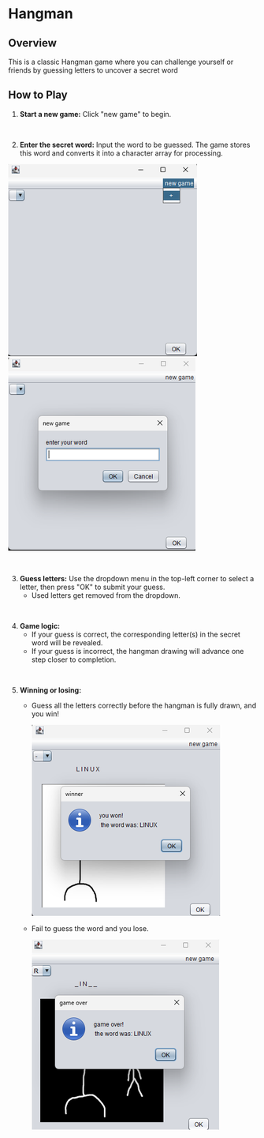 # Hangman

## Overview

This is a classic Hangman game where you can challenge yourself or friends by guessing letters to uncover a secret word

## How to Play

1. **Start a new game:** Click "new game" to begin.

<br>

2. **Enter the secret word:** Input the word to be guessed.
The game stores this word and converts it into a character array for processing.

![Starting a new game](images/for_readme/start.png)  
![Entering the secret word](images/for_readme/enterWord.png)

<br>

3. **Guess letters:** Use the dropdown menu in the top-left corner to select a letter, then press "OK" to submit your guess.
    - Used letters get removed from the dropdown.

<br>

4. **Game logic:**
    - If your guess is correct, the corresponding letter(s) in the secret word will be revealed.
    - If your guess is incorrect, the hangman drawing will advance one step closer to completion.

<br>

5. **Winning or losing:**
    - Guess all the letters correctly before the hangman is fully drawn, and you win!

      ![Winner](images/for_readme/winner.png)

    - Fail to guess the word and you lose.

      ![Loser](images/for_readme/loser.png)